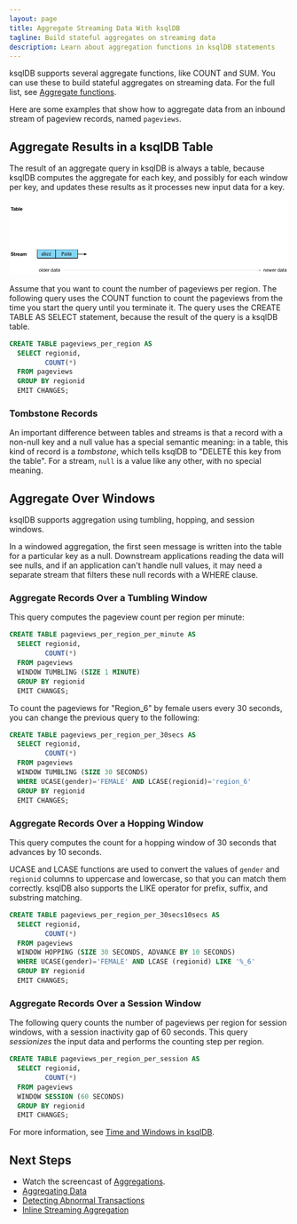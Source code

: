 ```yaml
---
layout: page
title: Aggregate Streaming Data With ksqlDB
tagline: Build stateful aggregates on streaming data
description: Learn about aggregation functions in ksqlDB statements 
---
```


ksqlDB supports several aggregate functions, like COUNT and SUM. You can
use these to build stateful aggregates on streaming data. For the full
list, see [Aggregate functions](ksqldb-reference/aggregate-functions.md).

Here are some examples that show how to aggregate data from an inbound
stream of pageview records, named `pageviews`.

Aggregate Results in a ksqlDB Table
---------------------------------

The result of an aggregate query in ksqlDB is always a table, because ksqlDB
computes the aggregate for each key, and possibly for each window per
key, and updates these results as it processes new input data for a key.

![A ksqlDB table aggregating results of a per-region count on a stream](../img/ksql-stream-table-numVisitedLocations.gif)

Assume that you want to count the number of pageviews per region. The
following query uses the COUNT function to count the pageviews from the
time you start the query until you terminate it. The query uses the
CREATE TABLE AS SELECT statement, because the result of the query is a
ksqlDB table.

```sql
CREATE TABLE pageviews_per_region AS
  SELECT regionid,
         COUNT(*)
  FROM pageviews
  GROUP BY regionid
  EMIT CHANGES;
```

### Tombstone Records

An important difference between tables and streams is that a record with
a non-null key and a null value has a special semantic meaning: in a
table, this kind of record is a *tombstone*, which tells ksqlDB to "DELETE
this key from the table". For a stream, `null` is a value like any other,
with no special meaning.

Aggregate Over Windows
----------------------

ksqlDB supports aggregation using tumbling, hopping, and session windows.

In a windowed aggregation, the first seen message is written into the
table for a particular key as a null. Downstream applications reading
the data will see nulls, and if an application can't handle null
values, it may need a separate stream that filters these null records
with a WHERE clause.

### Aggregate Records Over a Tumbling Window

This query computes the pageview count per region per minute:

```sql
CREATE TABLE pageviews_per_region_per_minute AS
  SELECT regionid,
         COUNT(*)
  FROM pageviews
  WINDOW TUMBLING (SIZE 1 MINUTE)
  GROUP BY regionid
  EMIT CHANGES;
```

To count the pageviews for "Region_6" by female users every 30 seconds,
you can change the previous query to the following:

```sql
CREATE TABLE pageviews_per_region_per_30secs AS
  SELECT regionid,
         COUNT(*)
  FROM pageviews
  WINDOW TUMBLING (SIZE 30 SECONDS)
  WHERE UCASE(gender)='FEMALE' AND LCASE(regionid)='region_6'
  GROUP BY regionid
  EMIT CHANGES;
```

### Aggregate Records Over a Hopping Window

This query computes the count for a hopping window of 30 seconds that
advances by 10 seconds.

UCASE and LCASE functions are used to convert the values of `gender` and
`regionid` columns to uppercase and lowercase, so that you can match
them correctly. ksqlDB also supports the LIKE operator for prefix, suffix,
and substring matching.

```sql
CREATE TABLE pageviews_per_region_per_30secs10secs AS
  SELECT regionid,
         COUNT(*)
  FROM pageviews
  WINDOW HOPPING (SIZE 30 SECONDS, ADVANCE BY 10 SECONDS)
  WHERE UCASE(gender)='FEMALE' AND LCASE (regionid) LIKE '%_6'
  GROUP BY regionid
  EMIT CHANGES;
```

### Aggregate Records Over a Session Window

The following query counts the number of pageviews per region for
session windows, with a session inactivity gap of 60 seconds. This query
*sessionizes* the input data and performs the counting step per region.

```sql
CREATE TABLE pageviews_per_region_per_session AS
  SELECT regionid,
         COUNT(*)
  FROM pageviews
  WINDOW SESSION (60 SECONDS)
  GROUP BY regionid
  EMIT CHANGES;
```

For more information, see
[Time and Windows in ksqlDB](../concepts/time-and-windows-in-ksqldb-queries.md).

Next Steps
----------

-   Watch the screencast of [Aggregations](https://www.youtube.com/embed/db5SsmNvej4).
-   [Aggregating Data](https://www.confluent.io/stream-processing-cookbook/ksql-recipes/aggregating-data)
-   [Detecting Abnormal Transactions](https://www.confluent.io/stream-processing-cookbook/ksql-recipes/detecting-abnormal-transactions)
-   [Inline Streaming Aggregation](https://www.confluent.io/stream-processing-cookbook/ksql-recipes/inline-streaming-aggregation)
